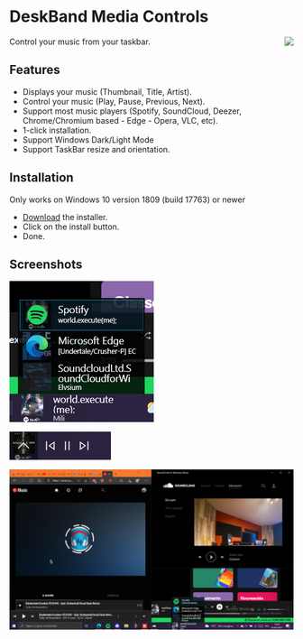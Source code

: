 # DeskBand Media Controls
<img align="right" src="Store/Intro.gif"/>
Control your music from your taskbar.

<!--[Website](https://tom60chat.wixsite.com/katycorp/post/deskband-media-controls-1?lang=en)-->

<!--Not open source yet, as I don't yet know how licensing and copyrights work with open source.-->

## Features
- Displays your music (Thumbnail, Title, Artist).
- Control your music (Play, Pause, Previous, Next).
- Support most music players (Spotify, SoundCloud, Deezer, Chrome/Chromium based - Edge - Opera, VLC, etc).
- 1-click installation.
- Support Windows Dark/Light Mode
- Support TaskBar resize and orientation.

## Installation
Only works on Windows 10 version 1809 (build 17763) or newer

- [Download](https://github.com/Tom60chat/DeskBand-Media-Controls/releases/tag/release) the installer.
- Click on the install button.
- Done.

## Screenshots
![](Store/Player%20selector%20resize.png)

![](Store/Media%20controls%20Resize.png)

![](Store/Player%20selector.png)
